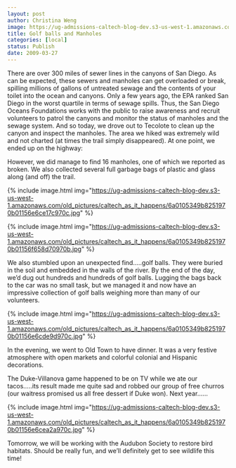 ```yaml
---
layout: post
author: Christina Weng
image: https://ug-admissions-caltech-blog-dev.s3-us-west-1.amazonaws.com/old_pictures/caltech_as_it_happens/6a0105349b8251970b01156e6cd93b970c.jpg
title: Golf balls and Manholes 
categories: [local]
status: Publish
date: 2009-03-27
---
```


There are over 300 miles of sewer lines in the canyons of
San Diego. As can be expected, these sewers and manholes can get overloaded or
break, spilling millions of gallons of untreated sewage and the contents of
your toilet into the ocean and canyons. Only a few years ago, the EPA ranked
San Diego in the worst quartile in terms of sewage spills. Thus, the San Diego
Oceans Foundations works with the public to raise awareness and recruit
volunteers to patrol the canyons and
monitor the status of manholes and the sewage system. And so today, we drove out
to Tecolote to clean up the canyon and inspect the manholes. The area we hiked
was extremely wild and not charted (at times the trail simply disappeared). At
one point, we ended up on the highway:
 

However, we did manage to find 16 manholes, one of which we reported
as broken. We also collected several full garbage bags of plastic and glass along (and off) the trail.


{% include image.html img="https://ug-admissions-caltech-blog-dev.s3-us-west-1.amazonaws.com/old_pictures/caltech_as_it_happens/6a0105349b8251970b01156e6ce17c970c.jpg" %} 

{% include image.html img="https://ug-admissions-caltech-blog-dev.s3-us-west-1.amazonaws.com/old_pictures/caltech_as_it_happens/6a0105349b8251970b01156f658d70970b.jpg" %} 

We also stumbled upon an unexpected find…..golf balls. They
were buried in the soil and embedded in the walls of the river. By the end of
the day, we’d dug out hundreds and hundreds of golf balls. Lugging the bags back to
the car was no small task, but we managed it and now have an impressive collection of golf
balls weighing more than many of our volunteers. 

{% include image.html img="https://ug-admissions-caltech-blog-dev.s3-us-west-1.amazonaws.com/old_pictures/caltech_as_it_happens/6a0105349b8251970b01156e6cde9d970c.jpg" %} 

In the evening, we went to Old Town to have dinner. It was a
very festive atmosphere with open markets and colorful colonial and Hispanic decorations.

The Duke-Villanova game happened to be on TV while we ate our tacos…..its
result made me quite sad and robbed our group of free churros (our waitress promised us all free dessert if Duke won). Next year……

{% include image.html img="https://ug-admissions-caltech-blog-dev.s3-us-west-1.amazonaws.com/old_pictures/caltech_as_it_happens/6a0105349b8251970b01156e6cea2a970c.jpg" %} 

Tomorrow, we will be working with the Audubon Society to
restore bird habitats. Should be really fun, and we’ll definitely get to see
wildlife this time!

